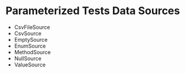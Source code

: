 # Parameterized Tests Data Sources

* CsvFileSource
* CsvSource
* EmptySource
* EnumSource
* MethodSource
* NullSource
* ValueSource